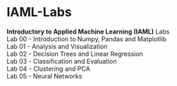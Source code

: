 # IAML-Labs
**Introductory to Applied Machine Learning (IAML)** Labs<br/>
Lab 00 - Introduction to Numpy, Pandas and Matplotlib<br/>
Lab 01 - Analysis and Visualization<br/>
Lab 02 - Decision Trees and Linear Regression<br/>
Lab 03 - Classification and Evaluation<br/>
Lab 04 - Clustering and PCA<br/>
Lab 05 - Neural Networks
